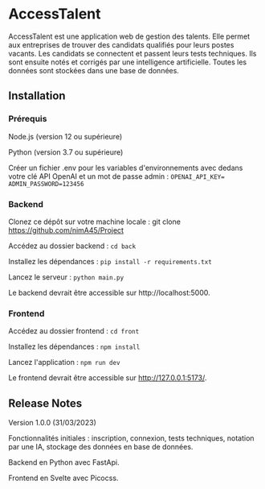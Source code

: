 # AccessTalent

AccessTalent est une application web de gestion des talents. Elle permet aux entreprises de trouver des candidats qualifiés pour leurs postes vacants. Les candidats se connectent et passent leurs tests techniques. Ils sont ensuite notés et corrigés par une intelligence artificielle. Toutes les données sont stockées dans une base de données.

## Installation

### Prérequis

Node.js (version 12 ou supérieure)

Python (version 3.7 ou supérieure)

Créer un fichier .env pour les variables d'environnements avec dedans votre clé API OpenAI et un mot de passe admin : 
`OPENAI_API_KEY=
ADMIN_PASSWORD=123456`

### Backend

Clonez ce dépôt sur votre machine locale : git clone https://github.com/nimA45/Project

Accédez au dossier backend : `cd back`

Installez les dépendances : `pip install -r requirements.txt`

Lancez le serveur : `python main.py`

Le backend devrait être accessible sur http://localhost:5000.

### Frontend

Accédez au dossier frontend : `cd front`

Installez les dépendances : `npm install`

Lancez l'application : `npm run dev`

Le frontend devrait être accessible sur http://127.0.0.1:5173/.

## Release Notes

Version 1.0.0 (31/03/2023)

Fonctionnalités initiales : inscription, connexion, tests techniques, notation par une IA, stockage des données en base de données.

Backend en Python avec FastApi.

Frontend en Svelte avec Picocss.
